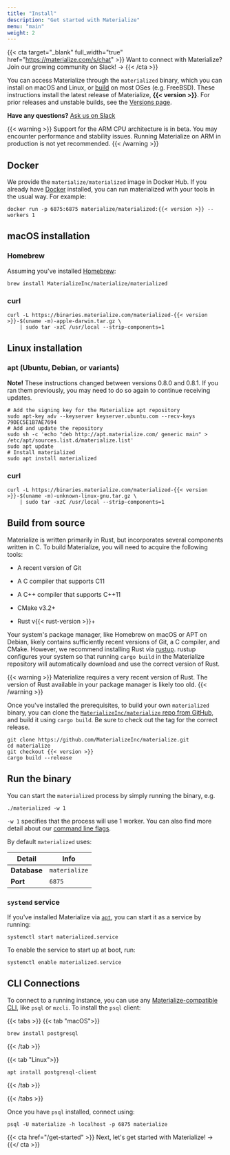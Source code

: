 ```yaml
---
title: "Install"
description: "Get started with Materialize"
menu: "main"
weight: 2
---
```


{{< cta target="_blank" full_width="true" href="https://materialize.com/s/chat" >}}
Want to connect with Materialize? Join our growing community on Slack! →
{{< /cta >}}

You can access Materialize through the `materialized` binary, which you can
install on macOS and Linux, or [build](#build-from-source) on most OSes (e.g. FreeBSD). These
instructions install the latest release of Materialize, **{{< version >}}**. For prior releases and unstable builds, see the [Versions page](/versions).

**Have any questions?** [Ask us on Slack](https://materialize.com/s/chat)

{{< warning >}}
Support for the ARM CPU architecture is in beta. You may encounter performance
and stability issues. Running Materialize on ARM in production is not yet
recommended.
{{< /warning >}}

## Docker

We provide the `materialize/materialized` image in Docker Hub. If you already have
[Docker][docker-start] installed, you can run materialized with your tools in the usual
way. For example:

```shell
docker run -p 6875:6875 materialize/materialized:{{< version >}} --workers 1
```

[docker-start]: https://www.docker.com/get-started

## macOS installation

### Homebrew

Assuming you've installed [Homebrew](https://brew.sh/):

```shell
brew install MaterializeInc/materialize/materialized
```

### curl

```shell
curl -L https://binaries.materialize.com/materialized-{{< version >}}-$(uname -m)-apple-darwin.tar.gz \
    | sudo tar -xzC /usr/local --strip-components=1
```

## Linux installation

### apt (Ubuntu, Debian, or variants)

**Note!** These instructions changed between versions 0.8.0 and 0.8.1. If you ran them
previously, you may need to do so again to continue receiving updates.

```shell
# Add the signing key for the Materialize apt repository
sudo apt-key adv --keyserver keyserver.ubuntu.com --recv-keys 79DEC5E1B7AE7694
# Add and update the repository
sudo sh -c 'echo "deb http://apt.materialize.com/ generic main" > /etc/apt/sources.list.d/materialize.list'
sudo apt update
# Install materialized
sudo apt install materialized
```

### curl

```shell
curl -L https://binaries.materialize.com/materialized-{{< version >}}-$(uname -m)-unknown-linux-gnu.tar.gz \
    | sudo tar -xzC /usr/local --strip-components=1
```

## Build from source

Materialize is written primarily in Rust, but incorporates several components
written in C. To build Materialize, you will need to acquire the following
tools:

  * A recent version of Git

  * A C compiler that supports C11

  * A C++ compiler that supports C++11

  * CMake v3.2+

  * Rust v{{< rust-version >}}+

Your system's package manager, like Homebrew on macOS or APT on Debian, likely
contains sufficiently recent versions of Git, a C compiler, and CMake. However,
we recommend installing Rust via [rustup]. rustup configures your system so that
running `cargo build` in the Materialize repository will automatically download
and use the correct version of Rust.

{{< warning >}}
Materialize requires a very recent version of Rust. The version of Rust
available in your package manager is likely too old.
{{< /warning >}}

Once you've installed the prerequisites, to build your own `materialized`
binary, you can clone the [`MaterializeInc/materialize` repo from
GitHub][mz-repo], and build it using `cargo build`. Be sure to check out the tag
for the correct release.

```shell
git clone https://github.com/MaterializeInc/materialize.git
cd materialize
git checkout {{< version >}}
cargo build --release
```

## Run the binary

You can start the `materialized` process by simply running the binary, e.g.

```nofmt
./materialized -w 1
```

`-w 1` specifies that the process will use 1 worker. You can also find more detail
about our [command line flags](/cli/#command-line-flags).

By default `materialized` uses:

Detail | Info
----------|------
**Database** | `materialize`
**Port** | `6875`

### `systemd` service

If you've installed Materialize via [`apt`](#apt-ubuntu-debian-or-variants), you can start it as a service by running:

```shell
systemctl start materialized.service
```

To enable the service to start up at boot, run:

```shell
systemctl enable materialized.service
```

## CLI Connections

To connect to a running instance, you can use any [Materialize-compatible CLI](/connect/cli/),
like `psql` or `mzcli`. To install the `psql` client:

{{< tabs >}}
{{< tab "macOS">}}

```shell
brew install postgresql
```

{{< /tab >}}

{{< tab "Linux">}}

```shell
apt install postgresql-client
```

{{< /tab >}}

{{< /tabs >}}

Once you have `psql` installed, connect using:

```shell
psql -U materialize -h localhost -p 6875 materialize
```

<p>

{{< cta href="/get-started" >}}
Next, let's get started with Materialize! →
{{</ cta >}}

[Rustup]: https://rustup.rs
[mz-repo]: https://github.com/MaterializeInc/materialize
